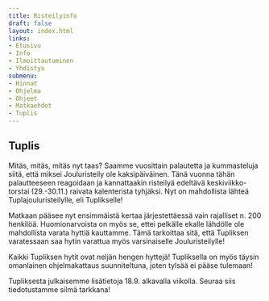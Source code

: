 ```yaml
---
title: Risteilyinfo
draft: false
layout: index.html
links:
- Etusivu
- Info
- Ilmoittautuminen
- Yhdistys
submenu:
- Hinnat
- Ohjelma
- Ohjeet
- Matkaehdot
- Tuplis
---
```

## Tuplis

Mitäs, mitäs, mitäs nyt taas? Saamme vuosittain palautetta ja kummasteluja siitä, että miksei Jouluristeily ole kaksipäiväinen. Tänä vuonna tähän palautteeseen reagoidaan ja kannattaakin risteilyä edeltävä keskiviikko-torstai (29.-30.11.) raivata kalenterista tyhjäksi.
Nyt on mahdollista lähteä Tuplajouluristeilylle, eli Tuplikselle!

Matkaan pääsee nyt ensimmäistä kertaa järjestettäessä vain rajalliset n. 200 henkilöä. Huomionarvoista on myös se, ettei pelkälle ekalle lähdölle ole mahdollista varata hyttiä kauttamme. Tämä tarkoittaa sitä, että Tupliksen varatessaan saa hytin varattua myös varsinaiselle Jouluristeilylle!

Kaikki Tupliksen hytit ovat neljän hengen hyttejä! Tupliksella on myös täysin omanlainen ohjelmakattaus suunniteltuna, joten tylsää ei pääse tulemaan!

Tupliksesta julkaisemme lisätietoja 18.9. alkavalla viikolla. Seuraa siis tiedotustamme silmä tarkkana!
